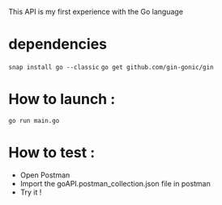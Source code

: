 This API is my first experience with the Go language

# dependencies

`snap install go --classic`
`go get github.com/gin-gonic/gin`

# How to launch :
`go run main.go`

# How to test :
- Open Postman
- Import the goAPI.postman_collection.json file in postman
- Try it !

